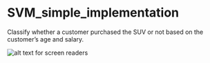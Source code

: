# SVM_simple_implementation

Classify whether a customer purchased the SUV or not based on the customer’s age and salary.

![alt text for screen readers](https://www.mltut.com/wp-content/uploads/2020/12/SVM-1.jpg)
